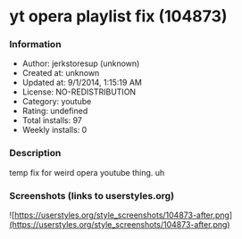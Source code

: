 # yt opera playlist fix (104873)

### Information
- Author: jerkstoresup (unknown)
- Created at: unknown
- Updated at: 9/1/2014, 1:15:19 AM
- License: NO-REDISTRIBUTION
- Category: youtube
- Rating: undefined
- Total installs: 97
- Weekly installs: 0


### Description
temp fix for weird opera youtube thing. uh


### Screenshots (links to userstyles.org)
![https://userstyles.org/style_screenshots/104873-after.png](https://userstyles.org/style_screenshots/104873-after.png)



